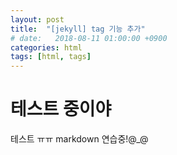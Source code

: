 ```yaml
---
layout: post
title:  "[jekyll] tag 기능 추가"
# date:   2018-08-11 01:00:00 +0900
categories: html
tags: [html, tags]
---
```

# 테스트 중이야
테스트 ㅠㅠ markdown 연습중!@_@